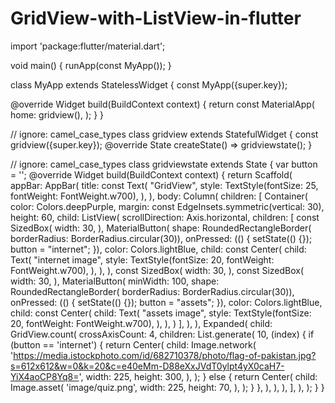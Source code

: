 # GridView-with-ListView-in-flutter
import 'package:flutter/material.dart';

void main() {
  runApp(const MyApp());
}

class MyApp extends StatelessWidget {
  const MyApp({super.key});

  @override
  Widget build(BuildContext context) {
    return const MaterialApp(
      home: gridview(),
    );
  }
}

// ignore: camel_case_types
class gridview extends StatefulWidget {
  const gridview({super.key});
  @override
  State<gridview> createState() => gridviewstate();
}

// ignore: camel_case_types
class gridviewstate extends State<gridview> {
  var button = '';
  @override
  Widget build(BuildContext context) {
    return Scaffold(
      appBar: AppBar(
        title: const Text(
          "GridView",
          style: TextStyle(fontSize: 25, fontWeight: FontWeight.w700),
        ),
      ),
      body: Column(
        children: [
          Container(
            color: Colors.deepPurple,
            margin: const EdgeInsets.symmetric(vertical: 30),
            height: 60,
            child: ListView(
              scrollDirection: Axis.horizontal,
              children: [
                const SizedBox(
                  width: 30,
                ),
                MaterialButton(
                  shape: RoundedRectangleBorder(
                      borderRadius: BorderRadius.circular(30)),
                  onPressed: (() {
                    setState(() {});
                    button = "internet";
                  }),
                  color: Colors.lightBlue,
                  child: const Center(
                    child: Text(
                      "internet image",
                      style:
                          TextStyle(fontSize: 20, fontWeight: FontWeight.w700),
                    ),
                  ),
                ),
                const SizedBox(
                  width: 30,
                ),
                const SizedBox(
                  width: 30,
                ),
                MaterialButton(
                  minWidth: 100,
                  shape: RoundedRectangleBorder(
                      borderRadius: BorderRadius.circular(30)),
                  onPressed: (() {
                    setState(() {});
                    button = "assets";
                  }),
                  color: Colors.lightBlue,
                  child: const Center(
                    child: Text(
                      "assets image",
                      style:
                          TextStyle(fontSize: 20, fontWeight: FontWeight.w700),
                    ),
                  ),
                )
              ],
            ),
          ),
          Expanded(
            child: GridView.count(
              crossAxisCount: 4,
              children: List.generate(
                10,
                (index) {
                  if (button == 'internet') {
                    return Center(
                      child: Image.network(
                        'https://media.istockphoto.com/id/682710378/photo/flag-of-pakistan.jpg?s=612x612&w=0&k=20&c=e40eMm-D88eXxJVdT0ylpt4yX0caH7-YiX4aoCP8Yq8=',
                        width: 225,
                        height: 300,
                      ),
                    );
                  } else {
                    return Center(
                      child: Image.asset(
                        'image/quiz.png',
                        width: 225,
                        height: 70,
                      ),
                    );
                  }
                },
              ),
            ),
          ),
        ],
      ),
    );
  }
}
